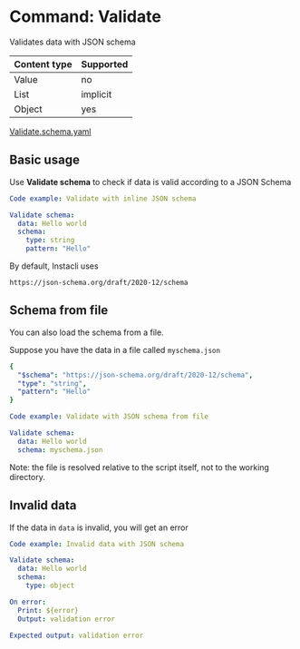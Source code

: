 # Command: Validate

Validates data with JSON schema

| Content type | Supported |
|--------------|-----------|
| Value        | no        |
| List         | implicit  |
| Object       | yes       |

[Validate.schema.yaml](schema/ValidateSchema.schema.yaml)

## Basic usage

Use **Validate schema** to check if data is valid according to a JSON Schema

```yaml specscript
Code example: Validate with inline JSON schema

Validate schema:
  data: Hello world
  schema:
    type: string
    pattern: "Hello"
```

By default, Instacli uses

    https://json-schema.org/draft/2020-12/schema

## Schema from file

You can also load the schema from a file.

Suppose you have the data in a file called `myschema.json`

```yaml file=myschema.json
{
  "$schema": "https://json-schema.org/draft/2020-12/schema",
  "type": "string",
  "pattern": "Hello"
}
```

```yaml specscript
Code example: Validate with JSON schema from file

Validate schema:
  data: Hello world
  schema: myschema.json
```

Note: the file is resolved relative to the script itself, not to the working directory.

## Invalid data

If the data in `data` is invalid, you will get an error

```yaml specscript
Code example: Invalid data with JSON schema

Validate schema:
  data: Hello world
  schema:
    type: object

On error:
  Print: ${error}
  Output: validation error

Expected output: validation error
```

